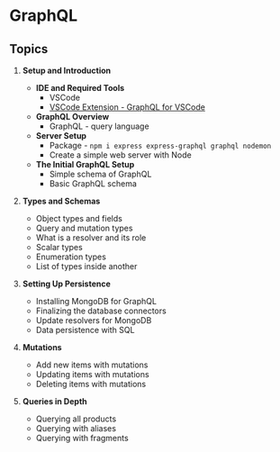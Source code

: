 # GraphQL

## Topics

1. **Setup and Introduction**
   - **IDE and Required Tools**
     - VSCode
     - [VSCode Extension - GraphQL for VSCode](https://marketplace.visualstudio.com/items?itemName=GraphQL.vscode-graphql)
   - **GraphQL Overview**
     - GraphQL - query language
   - **Server Setup**
     - Package - `npm i express express-graphql graphql nodemon`
     - Create a simple web server with Node
   - **The Initial GraphQL Setup**
     - Simple schema of GraphQL
     - Basic GraphQL schema

2. **Types and Schemas**
   - Object types and fields
   - Query and mutation types
   - What is a resolver and its role
   - Scalar types
   - Enumeration types
   - List of types inside another

3. **Setting Up Persistence**
   - Installing MongoDB for GraphQL
   - Finalizing the database connectors
   - Update resolvers for MongoDB
   - Data persistence with SQL

4. **Mutations**
   - Add new items with mutations
   - Updating items with mutations
   - Deleting items with mutations

5. **Queries in Depth**
   - Querying all products
   - Querying with aliases
   - Querying with fragments
